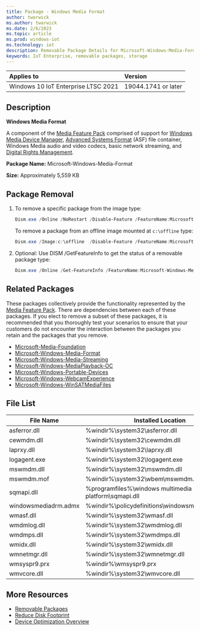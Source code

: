 ```yaml
---
title: Package - Windows Media Format
author: twarwick
ms.author: twarwick
ms.date: 2/6/2023
ms.topic: article
ms.prod: windows-iot
ms.technology: iot
description: Removable Package Details for Microsoft-Windows-Media-Format
keywords: IoT Enterprise, removable packages, storage
---
```


| Applies to                          |  Version            |
|:------------------------------------|:--------------------|
| Windows 10 IoT Enterprise LTSC 2021 | 19044.1741 or later |


## Description

**Windows Media Format**

A component of the [Media Feature Pack](/windows/win32/wmdm/windows-media-device-manager-architecture) comprised of support for [Windows Media Device Manager](/windows/win32/wmdm/windows-media-device-manager-architecture),  [Advanced Systems Format](/windows/win32/wmformat/overview-of-the-asf-format) (ASF) file container, Windows Media audio and video codecs, basic network streaming, and [Digital Rights Management](/windows/win32/wmformat/overview-of-windows-media-drm).

**Package Name:** Microsoft-Windows-Media-Format

**Size:** Approximately 5,559 KB

## Package Removal

1. To remove a specific package from the image type:
   ```powershell
   Dism.exe /Online /NoRestart /Disable-Feature /FeatureName:Microsoft-Windows-Media-Format /PackageName:@Package
   ````

   To remove a package from an offline image mounted at `c:\offline` type:
   ```powershell
   Dism.exe /Image:c:\offline  /Disable-Feature /FeatureName:Microsoft-Windows-Media-Format /PackageName:@Package
   ```

1. Optional: Use DISM /GetFeatureInfo to get the status of a removable package type:
   ```powershell
   Dism.exe /Online /Get-FeatureInfo /FeatureName:Microsoft-Windows-Media-Format /PackageName:@Package
   ````

## Related Packages
These packages collectively provide the functionality represented by the [Media Feature Pack](/windows/win32/wmdm/windows-media-device-manager-architecture).  There are dependencies between each of these packages.  If you elect to remove a subset of these packages, it is recommended that you thoroughly test your scenarios to ensure that your customers do not encounter the interaction between the packages you retain and the packages that you remove.

- [Microsoft-Media-Foundation](/windows/iot/iot-enterprise/Optimize-Your-Device/Removable-Packages-Details/Microsoft-Media-Foundation)
- [Microsoft-Windows-Media-Format](/windows/iot/iot-enterprise/Optimize-Your-Device/Removable-Packages-Details/Microsoft-Windows-Media-Format)
- [Microsoft-Windows-Media-Streaming](/windows/iot/iot-enterprise/Optimize-Your-Device/Removable-Packages-Details/Microsoft-Windows-Media-Streaming) 
- [Microsoft-Windows-MediaPlayback-OC](/windows/iot/iot-enterprise/Optimize-Your-Device/Removable-Packages-Details/Microsoft-Windows-MediaPlayback-OC)    
- [Microsoft-Windows-Portable-Devices](/windows/iot/iot-enterprise/Optimize-Your-Device/Removable-Packages-Details/Microsoft-Windows-Portable-Devices)   
- [Microsoft-Windows-WebcamExperience](/windows/iot/iot-enterprise/Optimize-Your-Device/Removable-Packages-Details/Microsoft-Windows-WebcamExperience) 
- [Microsoft-Windows-WinSATMediaFiles](/windows/iot/iot-enterprise/Optimize-Your-Device/Removable-Packages-Details/Microsoft-Windows-WinSATMediaFiles) 

## File List
| File Name | Installed Location |
|-----------|--------------------|
| asferror.dll			| %windir%\system32\asferror.dll
| cewmdm.dll			| %windir%\system32\cewmdm.dll
| laprxy.dll			| %windir%\system32\laprxy.dll
| logagent.exe			| %windir%\system32\logagent.exe
| mswmdm.dll			| %windir%\system32\mswmdm.dll
| mswmdm.mof			| %windir%\system32\wbem\mswmdm.mof
| sqmapi.dll			| %programfiles%\windows multimedia platform\sqmapi.dll
| windowsmediadrm.admx 	| %windir%\policydefinitions\windowsmediadrm.admx |
| wmasf.dll				| %windir%\system32\wmasf.dll
| wmdmlog.dll			| %windir%\system32\wmdmlog.dll
| wmdmps.dll			| %windir%\system32\wmdmps.dll
| wmidx.dll				| %windir%\system32\wmidx.dll
| wmnetmgr.dll			| %windir%\system32\wmnetmgr.dll
| wmsyspr9.prx			| %windir%\wmsyspr9.prx
| wmvcore.dll			| %windir%\system32\wmvcore.dll

## More Resources
- [Removable Packages](/windows/iot/iot-enterprise/Optimize-Your-Device/Removable-Packages)
- [Reduce Disk Footprint](/windows/iot/iot-enterprise/Optimize-Your-Device/Reduce-Disk-Footprint)
- [Device Optimization Overview](/windows/iot/iot-enterprise/Optimize-Your-Device/Overview)
